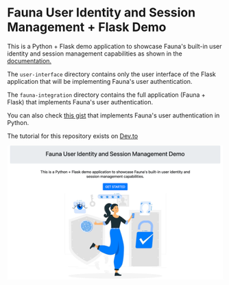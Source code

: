 # Fauna User Identity and Session Management + Flask Demo

This is a Python + Flask demo application to showcase Fauna's built-in user identity and session management capabilities as shown in the [documentation.](https://docs.fauna.com/fauna/current/tutorials/authentication/user)

The `user-interface` directory contains only the user interface of the Flask application that will be implementing Fauna's user authentication.

The `fauna-integration` directory contains the full application (Fauna + Flask) that implements Fauna's user authentication.

You can also check [this gist](https://gist.github.com/LordGhostX/9d70357f9803904506939ab6f4bb3a9a) that implements Fauna's user authentication in Python.

The tutorial for this repository exists on [Dev.to](https://dev.to/LordGhostX/)

![demo preview](preview.png)
